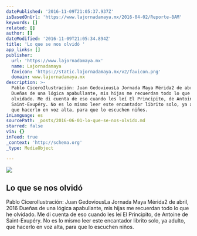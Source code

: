 ```yaml
---
datePublished: '2016-11-09T21:05:37.937Z'
isBasedOnUrl: 'https://www.lajornadamaya.mx/2016-04-02/Reporte-8AM'
keywords: []
related: []
author: []
dateModified: '2016-11-09T21:05:34.894Z'
title: 'Lo que se nos olvidó '
app_links: []
publisher:
  url: 'https://www.lajornadamaya.mx'
  name: Lajornadamaya
  favicon: 'https://static.lajornadamaya.mx/v2/favicon.png'
  domain: www.lajornadamaya.mx
description: >-
  Pablo CiceroIlustración: Juan GedoviousLa Jornada Maya Mérida2 de abril, 2016
  Dueñas de una lógica apabullante, mis hijas me recuerdan todo lo que he
  olvidado. Me di cuenta de eso cuando les leí El Principito, de Antoine de
  Saint-Exupéry. No es lo mismo leer este encantador librito solo, ya adulto,
  que hacerlo en voz alta, para que lo escuchen niños.
inLanguage: es
sourcePath: _posts/2016-06-01-lo-que-se-nos-olvido.md
starred: false
via: {}
inFeed: true
_context: 'http://schema.org'
_type: MediaObject

---
```

<article style=""><img src="https://s3-us-west-2.amazonaws.com/the-grid-img/p/c78b4c2338f57a082facc5297a7e88025f5857a5.jpg" /><h1>Lo que se nos olvidó </h1><p>Pablo CiceroIlustración: Juan GedoviousLa Jornada Maya Mérida2 de abril, 2016 Dueñas de una lógica apabullante, mis hijas me recuerdan todo lo que he olvidado. Me di cuenta de eso cuando les leí El Principito, de Antoine de Saint-Exupéry. No es lo mismo leer este encantador librito solo, ya adulto, que hacerlo en voz alta, para que lo escuchen niños.</p></article>